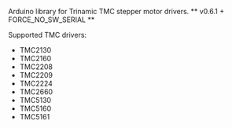 Arduino library for Trinamic TMC stepper motor drivers.
** v0.6.1 + FORCE_NO_SW_SERIAL **

Supported TMC drivers:
* TMC2130
* TMC2160
* TMC2208
* TMC2209
* TMC2224
* TMC2660
* TMC5130
* TMC5160
* TMC5161
